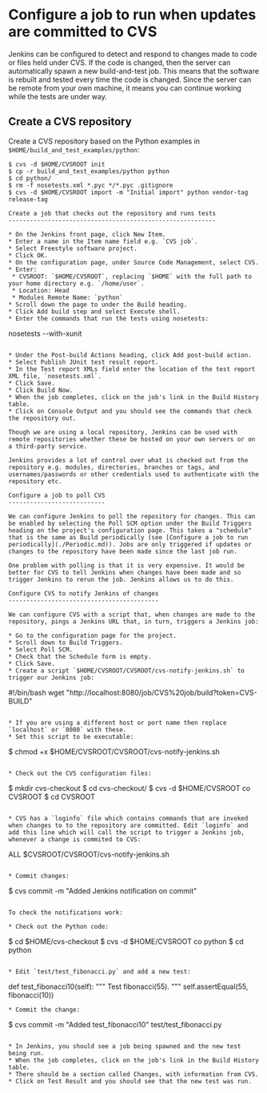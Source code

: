 Configure a job to run when updates are committed to CVS
========================================================

Jenkins can be configured to detect and respond to changes made to code or files held under CVS. If the code is changed, then the server can automatically spawn a new build-and-test job. This means that the software is rebuilt and tested every time the code is changed. Since the server can be remote from your own machine, it means you can continue working while the tests are under way.

Create a CVS repository
-----------------------

Create a CVS repository based on the Python examples in `$HOME/build_and_test_examples/python`:

```
$ cvs -d $HOME/CVSROOT init
$ cp -r build_and_test_examples/python python
$ cd python/
$ rm -f nosetests.xml *.pyc */*.pyc .gitignore 
$ cvs -d $HOME/CVSROOT import -m "Initial import" python vendor-tag release-tag

Create a job that checks out the repository and runs tests
----------------------------------------------------------

* On the Jenkins front page, click New Item.
* Enter a name in the Item name field e.g. `CVS job`.
* Select Freestyle software project.
* Click OK.
* On the configuration page, under Source Code Management, select CVS.
* Enter:
 * CVSROOT: `$HOME/CVSROOT`, replacing `$HOME` with the full path to your home directory e.g. `/home/user`.
 * Location: Head
 * Modules Remote Name: `python`
* Scroll down the page to under the Build heading.
* Click Add build step and select Execute shell.
* Enter the commands that run the tests using nosetests:

```
nosetests --with-xunit
```

* Under the Post-build Actions heading, click Add post-build action.
* Select Publish JUnit test result report.
* In the Test report XMLs field enter the location of the test report XML file, `nosetests.xml`.
* Click Save.
* Click Build Now.
* When the job completes, click on the job's link in the Build History table.
* Click on Console Output and you should see the commands that check the repository out.

Though we are using a local repository, Jenkins can be used with remote repositories whether these be hosted on your own servers or on a third-party service.

Jenkins provides a lot of control over what is checked out from the repository e.g. modules, directories, branches or tags, and usernames/passwords or other credentials used to authenticate with the repository etc.

Configure a job to poll CVS
---------------------------

We can configure Jenkins to poll the repository for changes. This can be enabled by selecting the Poll SCM option under the Build Triggers heading on the project's configuration page. This takes a "schedule" that is the same as Build periodically (see [Configure a job to run periodically](./Periodic.md)). Jobs are only triggered if updates or changes to the repository have been made since the last job run.

One problem with polling is that it is very expensive. It would be better for CVS to tell Jenkins when changes have been made and so trigger Jenkins to rerun the job. Jenkins allows us to do this.

Configure CVS to notify Jenkins of changes
------------------------------------------

We can configure CVS with a script that, when changes are made to the repository, pings a Jenkins URL that, in turn, triggers a Jenkins job:

* Go to the configuration page for the project.
* Scroll down to Build Triggers.
* Select Poll SCM.
* Check that the Schedule form is empty.
* Click Save.
* Create a script `$HOME/CVSROOT/CVSROOT/cvs-notify-jenkins.sh` to trigger our Jenkins job:

```
#!/bin/bash
wget "http://localhost:8080/job/CVS%20job/build?token=CVS-BUILD"
```

* If you are using a different host or port name then replace `localhost` or `8080` with these.
* Set this script to be executable:

```
$ chmod +x $HOME/CVSROOT/CVSROOT/cvs-notify-jenkins.sh
```

* Check out the CVS configuration files:

```
$ mkdir cvs-checkout
$ cd cvs-checkout/
$ cvs -d $HOME/CVSROOT co CVSROOT
$ cd CVSROOT
```

* CVS has a `loginfo` file which contains commands that are invoked when changes to to the repository are committed. Edit `loginfo` and add this line which will call the script to trigger a Jenkins job, whenever a change is commited to CVS:

```
ALL $CVSROOT/CVSROOT/cvs-notify-jenkins.sh
```

* Commit changes:

```
$ cvs commit -m "Added Jenkins notification on commit"
```

To check the notifications work:

* Check out the Python code:

```
$ cd $HOME/cvs-checkout
$ cvs -d $HOME/CVSROOT co python
$ cd python
```

* Edit `test/test_fibonacci.py` and add a new test:

```  
def test_fibonacci10(self):
    """ Test fibonacci(55). """
    self.assertEqual(55, fibonacci(10))

```
* Commit the change:

```
$ cvs commit -m "Added test_fibonacci10" test/test_fibonacci.py
```

* In Jenkins, you should see a job being spawned and the new test being run.
* When the job completes, click on the job's link in the Build History table.
* There should be a section called Changes, with information from CVS.
* Click on Test Result and you should see that the new test was run.
